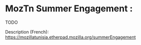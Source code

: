 MozTn Summer Engagement :
========================
TODO

Description (French): https://mozillatunisia.etherpad.mozilla.org/summerEngagement

